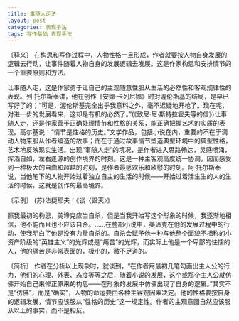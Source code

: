 ```yaml
---
title: 事随人走法
layout: post
categories: 表现手法
tags: 写作基础 表现手法
---
```


〔释义〕 在构思和写作过程中，人物性格一旦形成，作者就要按人物自身发展的逻辑去行动，让事件随着人物自身的发展逻辑去发展。这是作家构思和安排情节的一个重要原则和方法。

让事随人走，这是作家勇于让自己的主观随意性服从生活的必然性和客观规律性的表现。列·托尔斯泰讲，他在创作《安娜·卡列尼娜》时对渥伦斯基的结局，是早已写好了的；“可是，渥伦斯基完全出乎我意料之外，毫不迟疑地开枪了。现在呢，对进一步的发展看来，这却是有机的必然了。”(《致尼·尼·斯特拉霍夫等的信》)让事随人走，还是作家善于正确处理情节和性格的关系，能正确把握艺术的实质的表现。高尔基说：“情节是性格的历史。”文学作品，包括小说在内，重要的不在于调动人物来服从作者编造的故事；而在于通过故事情节塑造典型环境中的典型性格，艺术地反映现实生活。出现“事随人走”的境况，是作者进入思路畅达，灵感喷涌，挥洒自如，左右逢源的创作境界的时刻。这是一种主客观高度统一协调，因而感受到一种极大的自由和超越的时刻，是作者最感欢乐和欣慰的时刻。阿·托尔斯泰说，当他笔下的人物开始过着独立自主的生活的时候——开始过着活生生的人的生活的时候，这就是创作的最高境界。

〔示例〕 (苏)法捷耶夫：《谈〈毁灭〉》

照我最初的构思，美谛克应当自杀，但是当我开始写这个形象的时候，我逐渐地相信，他不能而且也不应该自杀。……在整部小说中，美谛克在他的发展过程中的行动，使我明白了他是没有力量自杀的。自杀会赋予他一种与他整个面貌不相称的小资产阶级的“英雄主义”的光辉或是“痛苦”的光辉，而实际上他是一个卑鄙的怯懦的人，他的痛苦是非常表面的，极小的，微不足道的。

〔简析〕 作者在分析以上现象时，就谈到，“在作者用最初几笔勾画出主人公的行为，他们的心理、外表、态度等等之后，随着小说的发展，这个或那个主人公就仿佛开始自己来修正原来的构思——在形象的发展中仿佛出现了自身的逻辑。”其实不是“仿佛”，而是“确实”，人物的命运要由各种主客观因素决定。他的性格要按自身的逻辑发展，情节应该服从“性格的历史”这一规定性。作者的主观意图自然应该服从以上的事实，而不是相反。 